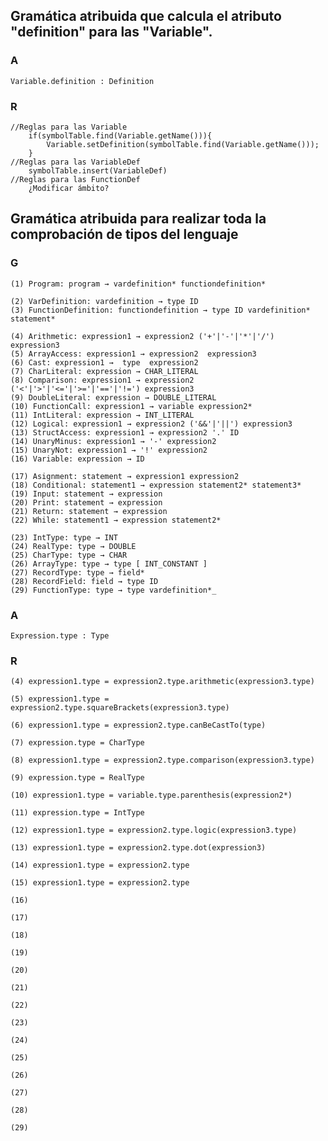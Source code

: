 ## Gramática atribuida que calcula el atributo "definition" para las "Variable".

### A
    Variable.definition : Definition

### R
    //Reglas para las Variable
        if(symbolTable.find(Variable.getName())){
            Variable.setDefinition(symbolTable.find(Variable.getName()));
        }
    //Reglas para las VariableDef
        symbolTable.insert(VariableDef)
    //Reglas para las FunctionDef
        ¿Modificar ámbito?
        
## Gramática atribuida para realizar toda la comprobación de tipos del lenguaje 
### G

    (1) Program: program → vardefinition* functiondefinition*

    (2) VarDefinition: vardefinition → type ID
    (3) FunctionDefinition: functiondefinition → type ID vardefinition* statement*

    (4) Arithmetic: expression1 → expression2 ('+'|'-'|'*'|'/') expression3
    (5) ArrayAccess: expression1 → expression2  expression3 
    (6) Cast: expression1 →  type  expression2
    (7) CharLiteral: expression → CHAR_LITERAL
    (8) Comparison: expression1 → expression2 ('<'|'>'|'<='|'>='|'=='|'!=') expression3
    (9) DoubleLiteral: expression → DOUBLE_LITERAL
    (10) FunctionCall: expression1 → variable expression2*
    (11) IntLiteral: expression → INT_LITERAL
    (12) Logical: expression1 → expression2 ('&&'|'||') expression3
    (13) StructAccess: expression1 → expression2 '.' ID
    (14) UnaryMinus: expression1 → '-' expression2
    (15) UnaryNot: expression1 → '!' expression2
    (16) Variable: expression → ID

    (17) Asignment: statement → expression1 expression2
    (18) Conditional: statement1 → expression statement2* statement3*
    (19) Input: statement → expression
    (20) Print: statement → expression
    (21) Return: statement → expression
    (22) While: statement1 → expression statement2*

    (23) IntType: type → INT
    (24) RealType: type → DOUBLE
    (25) CharType: type → CHAR
    (26) ArrayType: type → type [ INT_CONSTANT ]
    (27) RecordType: type → field*
    (28) RecordField: field → type ID
    (29) FunctionType: type → type vardefinition*_
### A
    Expression.type : Type

### R

    (4) expression1.type = expression2.type.arithmetic(expression3.type)

    (5) expression1.type = expression2.type.squareBrackets(expression3.type)

    (6) expression1.type = expression2.type.canBeCastTo(type)
    
    (7) expression.type = CharType
    
    (8) expression1.type = expression2.type.comparison(expression3.type)
    
    (9) expression.type = RealType
    
    (10) expression1.type = variable.type.parenthesis(expression2*)
    
    (11) expression.type = IntType
    
    (12) expression1.type = expression2.type.logic(expression3.type)
    
    (13) expression1.type = expression2.type.dot(expression3)
    
    (14) expression1.type = expression2.type
        
    (15) expression1.type = expression2.type
        
    (16)

    (17)
    
    (18)

    (19)

    (20)

    (21)

    (22)

    (23)

    (24)

    (25)

    (26)

    (27)

    (28)

    (29)
